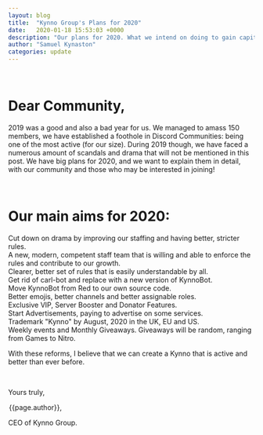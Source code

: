 ```yaml
---
layout: blog
title:  "Kynno Group's Plans for 2020"
date:   2020-01-18 15:53:03 +0000
description: "Our plans for 2020. What we intend on doing to gain capital, how we aim to improve the experience of our users and more!"
author: "Samuel Kynaston"
categories: update
---
```

<br>
<h1 class="title">Dear Community,</h1>

2019 was a good and also a bad year for us. We managed to amass 150 members, we have established a foothole in Discord Communities: being one of the most active (for our size). During 2019 though, we have faced a numerous amount of scandals and drama that will not be mentioned in this post. We have big plans for 2020, and we want to explain them in detail, with our community and those who may be interested in joining!

<br>

<h1 class="title">Our main aims for 2020:</h1>

<div class="list is-dark">
    <div class="list-item">
        Cut down on drama by improving our staffing and having better, stricter rules.
    </div>
    <div class="list-item">
        A new, modern, competent staff team that is willing and able to enforce the rules and contribute to our growth.
    </div>
    <div class="list-item">
        Clearer, better set of rules that is easily understandable by all.
    </div>
    <div class="list-item">
        Get rid of carl-bot and replace with a new version of KynnoBot.
    </div>
    <div class="list-item">
        Move KynnoBot from Red to our own source code.
    </div>
    <div class="list-item">
        Better emojis, better channels and better assignable roles.
    </div>
    <div class="list-item">
        Exclusive VIP, Server Booster and Donator Features.
    </div>
    <div class="list-item">
        Start Advertisements, paying to advertise on some services.
    </div>
    <div class="list-item">
        Trademark "Kynno" by August, 2020 in the UK, EU and US.
    </div>
    <div class="list-item">
        Weekly events and Monthly Giveaways. Giveaways will be random, ranging from Games to Nitro.
    </div>
</div>

With these reforms, I believe that we can create a Kynno that is active and better than ever before.

<br>

Yours truly,
<p class="subtitle" style="margin:0.1rem;">{{page.author}},</p>
<p class="subtitle">CEO of Kynno Group.</p>